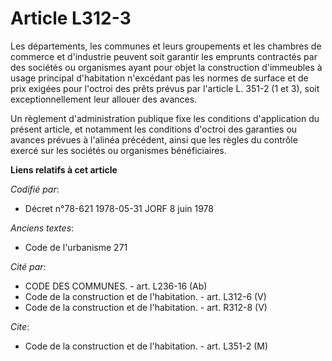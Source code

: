 # Article L312-3

Les départements, les communes et leurs groupements et les chambres de commerce et d'industrie peuvent soit garantir les
emprunts contractés par des sociétés ou organismes ayant pour objet la construction d'immeubles à usage principal
d'habitation n'excédant pas les normes de surface et de prix exigées pour l'octroi des prêts prévus par l'article L. 351-2 (1
et 3), soit exceptionnellement leur allouer des avances.

Un règlement d'administration publique fixe les conditions d'application du présent article, et notamment les conditions
d'octroi des garanties ou avances prévues à l'alinéa précédent, ainsi que les règles du contrôle exercé sur les sociétés ou
organismes bénéficiaires.

**Liens relatifs à cet article**

_Codifié par_:

  - Décret n°78-621 1978-05-31 JORF 8 juin 1978

_Anciens textes_:

  - Code de l'urbanisme 271

_Cité par_:

  - CODE DES COMMUNES. - art. L236-16 (Ab)
  - Code de la construction et de l'habitation. - art. L312-6 (V)
  - Code de la construction et de l'habitation. - art. R312-8 (V)

_Cite_:

  - Code de la construction et de l'habitation. - art. L351-2 (M)
